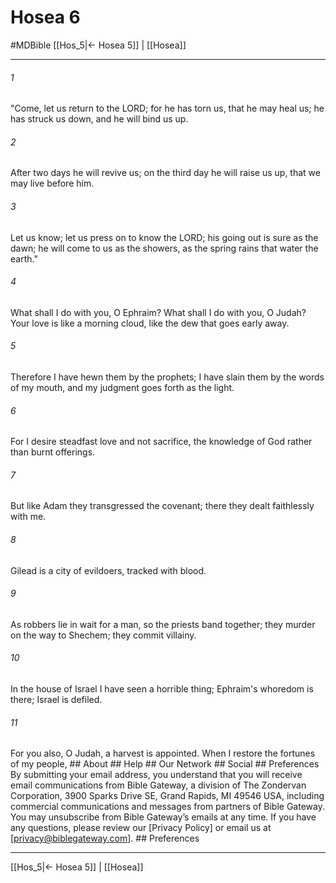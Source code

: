 # Hosea 6
#MDBible
[[Hos_5|← Hosea 5]] | [[Hosea]]

***






###### 1 


"Come, let us return to the LORD; for he has torn us, that he may heal us; he has struck us down, and he will bind us up. 





###### 2 


After two days he will revive us; on the third day he will raise us up, that we may live before him. 





###### 3 


Let us know; let us press on to know the LORD; his going out is sure as the dawn; he will come to us as the showers, as the spring rains that water the earth." 





###### 4 


What shall I do with you, O Ephraim? What shall I do with you, O Judah? Your love is like a morning cloud, like the dew that goes early away. 





###### 5 


Therefore I have hewn them by the prophets; I have slain them by the words of my mouth, and my judgment goes forth as the light. 





###### 6 


For I desire steadfast love and not sacrifice, the knowledge of God rather than burnt offerings. 





###### 7 


But like Adam they transgressed the covenant; there they dealt faithlessly with me. 





###### 8 


Gilead is a city of evildoers, tracked with blood. 





###### 9 


As robbers lie in wait for a man, so the priests band together; they murder on the way to Shechem; they commit villainy. 





###### 10 


In the house of Israel I have seen a horrible thing; Ephraim's whoredom is there; Israel is defiled. 





###### 11 


For you also, O Judah, a harvest is appointed. When I restore the fortunes of my people, ## About ## Help ## Our Network ## Social ## Preferences By submitting your email address, you understand that you will receive email communications from Bible Gateway, a division of The Zondervan Corporation, 3900 Sparks Drive SE, Grand Rapids, MI 49546 USA, including commercial communications and messages from partners of Bible Gateway. You may unsubscribe from Bible Gateway&rsquo;s emails at any time. If you have any questions, please review our [Privacy Policy] or email us at [privacy@biblegateway.com]. ## Preferences

***

[[Hos_5|← Hosea 5]] | [[Hosea]]
